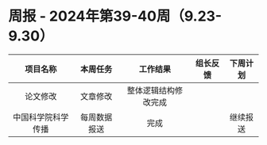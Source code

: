 
# 周报 - 2024年第39-40周（9.23-9.30）


|   项目名称    |  本周任务  |    工作结果    | 组长反馈 | 下周计划 |
| :-------: | :----: | :--------: | :--: | :--: |
|   论文修改    |  文章修改  | 整体逻辑结构修改完成 |      |      |
| 中国科学院科学传播 | 每周数据报送 |     完成     |      | 继续报送 |

